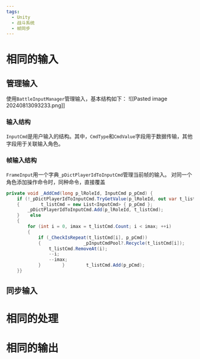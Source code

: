 ```yaml
---
tags:
  - Unity
  - 战斗系统
  - 帧同步
---
```


# 相同的输入
## 管理输入

使用`BattleInputManager`管理输入，基本结构如下：
![[Pasted image 20240813093233.png]]
### 输入结构
`InputCmd`是用户输入的结构。其中，`CmdType`和`CmdValue`字段用于数据传输，其他字段用于关联输入角色。

### 帧输入结构
`FrameInput`用一个字典`_pDictPlayerIdToInputCmd`管理当前帧的输入。
对同一个角色添加操作命令时，同种命令，直接覆盖
```C#
private void _AddCmd(long p_lRoleId, InputCmd p_pCmd) {  
    if (!_pDictPlayerIdToInputCmd.TryGetValue(p_lRoleId, out var t_listCmd))  
    {        t_listCmd = new List<InputCmd> { p_pCmd };  
        _pDictPlayerIdToInputCmd.Add(p_lRoleId, t_listCmd);  
    }    else  
    {  
        for (int i = 0, imax = t_listCmd.Count; i < imax; ++i)   
        {  
            if (_CheckIsRepeat(t_listCmd[i], p_pCmd))  
            {                _pInputCmdPool?.Recycle(t_listCmd[i]);  
                t_listCmd.RemoveAt(i);  
                --i;  
                --imax;  
            }        }        t_listCmd.Add(p_pCmd);  
    }}
```


## 同步输入



# 相同的处理


# 相同的输出

